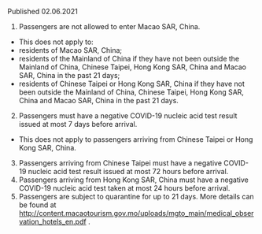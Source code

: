 Published 02.06.2021
1. Passengers are not allowed to enter Macao SAR, China.
- This does not apply to:
- residents of Macao SAR, China;
- residents of the Mainland of China if they have not been outside the Mainland of China, Chinese Taipei, Hong Kong SAR, China and Macao SAR, China in the past 21 days;
- residents of Chinese Taipei or Hong Kong SAR, China if they have not been outside the Mainland of China, Chinese Taipei, Hong Kong SAR, China and Macao SAR, China in the past 21 days.
2. Passengers must have a negative COVID-19 nucleic acid test result issued at most 7 days before arrival.
- This does not apply to passengers arriving from Chinese Taipei or Hong Kong SAR, China.
3. Passengers arriving from Chinese Taipei must have a negative COVID-19 nucleic acid test result issued at most 72 hours before arrival.
4. Passengers arriving from Hong Kong SAR, China must have a negative COVID-19 nucleic acid test taken at most 24 hours before arrival.
5. Passengers are subject to quarantine for up to 21 days. More details can be found at <a href="http://content.macaotourism.gov.mo/uploads/mgto_main/medical_observation_hotels_en.pdf">http://content.macaotourism.gov.mo/uploads/mgto_main/medical_observation_hotels_en.pdf</a> .